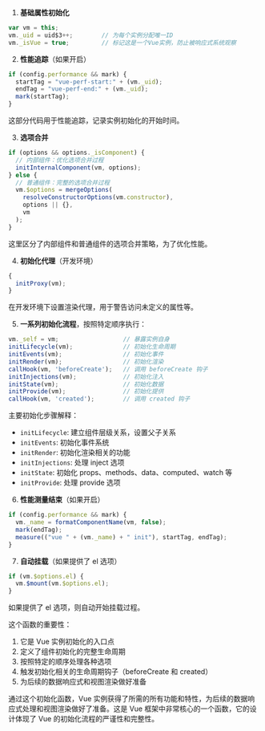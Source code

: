 1. **基础属性初始化**
```javascript
var vm = this;
vm._uid = uid$3++;        // 为每个实例分配唯一ID
vm._isVue = true;         // 标记这是一个Vue实例，防止被响应式系统观察
```

2. **性能追踪**（如果开启）
```javascript
if (config.performance && mark) {
  startTag = "vue-perf-start:" + (vm._uid);
  endTag = "vue-perf-end:" + (vm._uid);
  mark(startTag);
}
```
这部分代码用于性能追踪，记录实例初始化的开始时间。

3. **选项合并**
```javascript
if (options && options._isComponent) {
  // 内部组件：优化选项合并过程
  initInternalComponent(vm, options);
} else {
  // 普通组件：完整的选项合并过程
  vm.$options = mergeOptions(
    resolveConstructorOptions(vm.constructor),
    options || {},
    vm
  );
}
```
这里区分了内部组件和普通组件的选项合并策略，为了优化性能。

4. **初始化代理**（开发环境）
```javascript
{
  initProxy(vm);
}
```
在开发环境下设置渲染代理，用于警告访问未定义的属性等。

5. **一系列初始化流程**，按照特定顺序执行：
```javascript
vm._self = vm;                  // 暴露实例自身
initLifecycle(vm);              // 初始化生命周期
initEvents(vm);                 // 初始化事件
initRender(vm);                 // 初始化渲染
callHook(vm, 'beforeCreate');   // 调用 beforeCreate 钩子
initInjections(vm);             // 初始化注入
initState(vm);                  // 初始化数据
initProvide(vm);                // 初始化提供
callHook(vm, 'created');        // 调用 created 钩子
```

主要初始化步骤解释：
- `initLifecycle`: 建立组件层级关系，设置父子关系
- `initEvents`: 初始化事件系统
- `initRender`: 初始化渲染相关的功能
- `initInjections`: 处理 inject 选项
- `initState`: 初始化 props、methods、data、computed、watch 等
- `initProvide`: 处理 provide 选项

6. **性能测量结束**（如果开启）
```javascript
if (config.performance && mark) {
  vm._name = formatComponentName(vm, false);
  mark(endTag);
  measure(("vue " + (vm._name) + " init"), startTag, endTag);
}
```

7. **自动挂载**（如果提供了 el 选项）
```javascript
if (vm.$options.el) {
  vm.$mount(vm.$options.el);
}
```
如果提供了 el 选项，则自动开始挂载过程。

这个函数的重要性：
1. 它是 Vue 实例初始化的入口点
2. 定义了组件初始化的完整生命周期
3. 按照特定的顺序处理各种选项
4. 触发初始化相关的生命周期钩子（beforeCreate 和 created）
5. 为后续的数据响应式和视图渲染做好准备

通过这个初始化函数，Vue 实例获得了所需的所有功能和特性，为后续的数据响应式处理和视图渲染做好了准备。这是 Vue 框架中非常核心的一个函数，它的设计体现了 Vue 的初始化流程的严谨性和完整性。